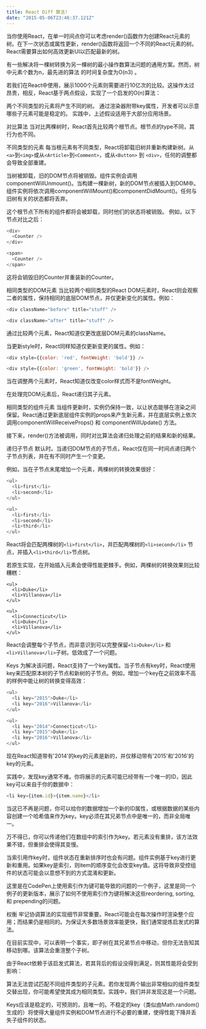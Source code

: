 ```yaml
---
title: React Diff 算法!
date: "2015-05-06T23:46:37.121Z"
---
```


当你使用React，在单一时间点你可以考虑render()函数作为创建React元素的树。在下一次状态或属性更新，render()函数将返回一个不同的React元素的树。React需要算出如何高效更新UI以匹配最新的树。

有一些解决将一棵树转换为另一棵树的最小操作数算法问题的通用方案。然而，树中元素个数为n，最先进的算法 的时间复杂度为O(n3) 。

若我们在React中使用，展示1000个元素则需要进行10亿次的比较。这操作太过昂贵，相反，React基于两点假设，实现了一个启发的O(n)算法：

两个不同类型的元素将产生不同的树。
通过渲染器附带key属性，开发者可以示意哪些子元素可能是稳定的。
实践中，上述假设适用于大部分应用场景。

对比算法
当对比两棵树时，React首先比较两个根节点。根节点的type不同，其行为也不同。

不同类型的元素
每当根元素有不同类型，React将卸载旧树并重新构建新树。从```<a>```到```<img>```或从```<Article>```到```<Comment>```，或从```<Button>``` 到 ```<div>```，任何的调整都会导致全部重建。

当树被卸载，旧的DOM节点将被销毁。组件实例会调用componentWillUnmount()。当构建一棵新树，新的DOM节点被插入到DOM中。组件实例将依次调用componentWillMount()和componentDidMount()。任何与旧树有关的状态都将丢弃。

这个根节点下所有的组件都将会被卸载，同时他们的状态将被销毁。 例如，以下节点对比之后：
```javascript
<div>
  <Counter />
</div>

<span>
  <Counter />
</span>
```
这将会销毁旧的Counter并重装新的Counter。

相同类型的DOM元素
当比较两个相同类型的React DOM元素时，React则会观察二者的属性，保持相同的底层DOM节点，并仅更新变化的属性。例如：
```javascript
<div className="before" title="stuff" />

<div className="after" title="stuff" />
```
通过比较两个元素，React知道仅更改底层DOM元素的className。

当更新style时，React同样知道仅更新变更的属性。例如：
```javascript
<div style={{color: 'red', fontWeight: 'bold'}} />

<div style={{color: 'green', fontWeight: 'bold'}} />
```
当在调整两个元素时，React知道仅改变color样式而不是fontWeight。

在处理完DOM元素后，React递归其子元素。

相同类型的组件元素
当组件更新时，实例仍保持一致，以让状态能够在渲染之间保留。React通过更新底层组件实例的props来产生新元素，并在底层实例上依次调用componentWillReceiveProps() 和 componentWillUpdate() 方法。

接下来，render()方法被调用，同时对比算法会递归处理之前的结果和新的结果。

递归子节点
默认时。当递归DOM节点的子节点，React仅在同一时间点递归两个子节点列表，并在有不同时产生一个变更。

例如，当在子节点末尾增加一个元素，两棵树的转换效果很好：
```javascript
<ul>
  <li>first</li>
  <li>second</li>
</ul>

<ul>
  <li>first</li>
  <li>second</li>
  <li>third</li>
</ul>
```
React将会匹配两棵树的```<li>first</li>```，并匹配两棵树的```<li>second</li>``` 节点，并插入```<li>third</li>```节点树。

若原生实现，在开始插入元素会使得性能更棘手。例如，两棵树的转换效果则比较糟糕：
```
<ul>
  <li>Duke</li>
  <li>Villanova</li>
</ul>

<ul>
  <li>Connecticut</li>
  <li>Duke</li>
  <li>Villanova</li>
</ul>
```
React会调整每个子节点，而非意识到可以完整保留```<li>Duke</li>``` 和 ```<li>Villanova</li>```子树。低效成了一个问题。

Keys
为解决该问题，React支持了一个key属性。当子节点有key时，React使用key来匹配原本树的子节点和新树的子节点。例如，增加一个key在之前效率不高的样例中能让树的转换变得高效：
```javascript
<ul>
  <li key="2015">Duke</li>
  <li key="2016">Villanova</li>
</ul>

<ul>
  <li key="2014">Connecticut</li>
  <li key="2015">Duke</li>
  <li key="2016">Villanova</li>
</ul>
```
现在React知道带有'2014'的key的元素是新的，并仅移动带有'2015'和'2016'的key的元素。

实践中，发现key通常不难。你将展示的元素可能已经带有一个唯一的ID，因此key可以来自于你的数据中：
```javascript
<li key={item.id}>{item.name}</li>
```
当这已不再是问题，你可以给你的数据增加一个新的ID属性，或根据数据的某些内容创建一个哈希值来作为key。key必须在其兄弟节点中是唯一的，而非全局唯一。

万不得已，你可以传递他们在数组中的索引作为key。若元素没有重排，该方法效果不错，但重排会使得其变慢。

当索引用作key时，组件状态在重新排序时也会有问题。组件实例基于key进行更新和重用。如果key是索引，则item的顺序变化会改变key值。这将导致非受控组件的状态可能会以意想不到的方式混淆和更新。

这里是在CodePen上使用索引作为键可能导致的问题的一个例子，这里是同一个例子的更新版本，展示了如何不使用索引作为键将解决这些reordering, sorting, 和 prepending的问题。

权衡
牢记协调算法的实现细节非常重要。React可能会在每次操作时渲染整个应用；而结果仍是相同的。为保证大多数场景效率能更快，我们通常提炼启发式的算法。

在目前实现中，可以表明一个事实，即子树在其兄弟节点中移动，但你无法告知其移动到哪。该算法会重渲整个子树。

由于React依赖于该启发式算法，若其背后的假设没得到满足，则其性能将会受到影响：

算法无法尝试匹配不同组件类型的子元素。若你发现两个输出非常相似的组件类型交替出现，你可能希望使其成为相同类型。实践中，我们并非发现这是一个问题。

Keys应该是稳定的，可预测的，且唯一的。不稳定的key（类似由Math.random()生成的）将使得大量组件实例和DOM节点进行不必要的重建，使得性能下降并丢失子组件的状态。